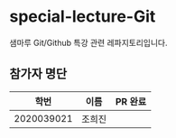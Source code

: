 # special-lecture-Git
샘마루 Git/Github 특강 관련 레파지토리입니다.

## 참가자 명단
|학번|이름|PR 완료|
|---|---|---|
|2020039021|조희진|
